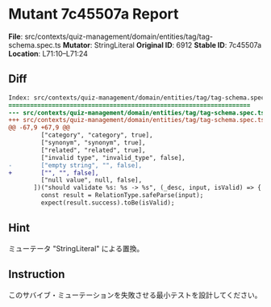 # Mutant 7c45507a Report

**File**: src/contexts/quiz-management/domain/entities/tag/tag-schema.spec.ts
**Mutator**: StringLiteral
**Original ID**: 6912
**Stable ID**: 7c45507a
**Location**: L71:10–L71:24

## Diff

```diff
Index: src/contexts/quiz-management/domain/entities/tag/tag-schema.spec.ts
===================================================================
--- src/contexts/quiz-management/domain/entities/tag/tag-schema.spec.ts	original
+++ src/contexts/quiz-management/domain/entities/tag/tag-schema.spec.ts	mutated #6912
@@ -67,9 +67,9 @@
         ["category", "category", true],
         ["synonym", "synonym", true],
         ["related", "related", true],
         ["invalid type", "invalid_type", false],
-        ["empty string", "", false],
+        ["", "", false],
         ["null value", null, false],
       ])("should validate %s: %s -> %s", (_desc, input, isValid) => {
         const result = RelationType.safeParse(input);
         expect(result.success).toBe(isValid);
```

## Hint

ミューテータ "StringLiteral" による置換。

## Instruction

このサバイブ・ミューテーションを失敗させる最小テストを設計してください。

